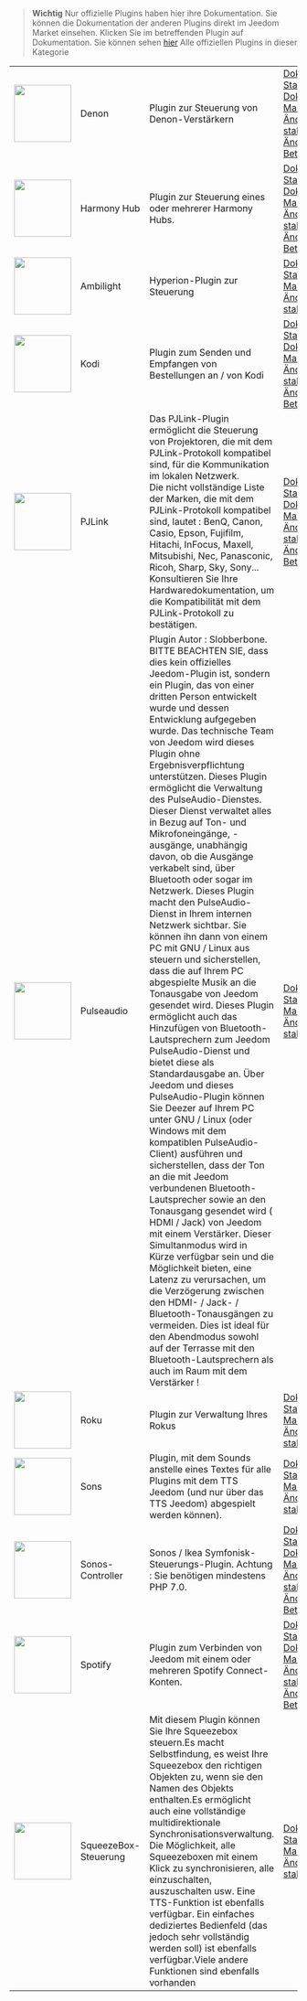 
>**Wichtig**
>Nur offizielle Plugins haben hier ihre Dokumentation. Sie können die Dokumentation der anderen Plugins direkt im Jeedom Market einsehen. Klicken Sie im betreffenden Plugin auf Dokumentation.
>Sie können sehen [hier](https://market.jeedom.com/index.php?v=d&p=market&type=plugin&categorie=multimedia) Alle offiziellen Plugins in dieser Kategorie


| | | | |
|--- | --- | --- | ---|
|<img src="denonavr/denonavr_icon.png" class="pluginLogo" width="100" />|Denon|Plugin zur Steuerung von Denon-Verstärkern|[Dokumentation Stall](denonavr/index.md) - [Beta-Dokumentation](denonavr/beta/index.md)<br/>[Markt](https://market.jeedom.com/index.php?v=d&p=market_display&id=2077)<br/>[Änderungsprotokoll stabil](denonavr/changelog.md) - [Änderungsprotokoll Beta](denonavr/beta/changelog.md)|
|<img src="harmonyhub/harmonyhub_icon.png" class="pluginLogo" width="100" />|Harmony Hub|Plugin zur Steuerung eines oder mehrerer Harmony Hubs.|[Dokumentation Stall](harmonyhub/index.md) - [Beta-Dokumentation](harmonyhub/beta/index.md)<br/>[Markt](https://market.jeedom.com/index.php?v=d&p=market_display&id=1599)<br/>[Änderungsprotokoll stabil](harmonyhub/changelog.md) - [Änderungsprotokoll Beta](harmonyhub/beta/changelog.md)|
|<img src="hyperion2/hyperion2_icon.png" class="pluginLogo" width="100" />|Ambilight|Hyperion-Plugin zur Steuerung|[Dokumentation Stall](hyperion2/index.md)<br/>[Markt](https://market.jeedom.com/index.php?v=d&p=market_display&id=1909)<br/>[Änderungsprotokoll stabil](hyperion2/changelog.md)|
|<img src="kodi/kodi_icon.png" class="pluginLogo" width="100" />|Kodi|Plugin zum Senden und Empfangen von Bestellungen an / von Kodi|[Dokumentation Stall](kodi/index.md) - [Beta-Dokumentation](kodi/beta/index.md)<br/>[Markt](https://market.jeedom.com/index.php?v=d&p=market_display&id=1398)<br/>[Änderungsprotokoll stabil](kodi/changelog.md) - [Änderungsprotokoll Beta](kodi/beta/changelog.md)|
|<img src="pjlink/pjlink_icon.png" class="pluginLogo" width="100" />|PJLink|Das PJLink-Plugin ermöglicht die Steuerung von Projektoren, die mit dem PJLink-Protokoll kompatibel sind, für die Kommunikation im lokalen Netzwerk.<br> Die nicht vollständige Liste der Marken, die mit dem PJLink-Protokoll kompatibel sind, lautet : BenQ, Canon, Casio, Epson, Fujifilm, Hitachi, InFocus, Maxell, Mitsubishi, Nec, Panasconic, Ricoh, Sharp, Sky, Sony...<br> Konsultieren Sie Ihre Hardwaredokumentation, um die Kompatibilität mit dem PJLink-Protokoll zu bestätigen.|[Dokumentation Stall](pjlink/index.md) - [Beta-Dokumentation](pjlink/beta/index.md)<br/>[Markt](https://market.jeedom.com/index.php?v=d&p=market_display&id=4034)<br/>[Änderungsprotokoll stabil](pjlink/changelog.md) - [Änderungsprotokoll Beta](pjlink/beta/changelog.md)|
|<img src="pulseaudio/pulseaudio_icon.png" class="pluginLogo" width="100" />|Pulseaudio|Plugin Autor : Slobberbone.<br/>BITTE BEACHTEN SIE, dass dies kein offizielles Jeedom-Plugin ist, sondern ein Plugin, das von einer dritten Person entwickelt wurde und dessen Entwicklung aufgegeben wurde. Das technische Team von Jeedom wird dieses Plugin ohne Ergebnisverpflichtung unterstützen. Dieses Plugin ermöglicht die Verwaltung des PulseAudio-Dienstes. Dieser Dienst verwaltet alles in Bezug auf Ton- und Mikrofoneingänge, -ausgänge, unabhängig davon, ob die Ausgänge verkabelt sind, über Bluetooth oder sogar im Netzwerk. Dieses Plugin macht den PulseAudio-Dienst in Ihrem internen Netzwerk sichtbar. Sie können ihn dann von einem PC mit GNU / Linux aus steuern und sicherstellen, dass die auf Ihrem PC abgespielte Musik an die Tonausgabe von Jeedom gesendet wird. Dieses Plugin ermöglicht auch das Hinzufügen von Bluetooth-Lautsprechern zum Jeedom PulseAudio-Dienst und bietet diese als Standardausgabe an. Über Jeedom und dieses PulseAudio-Plugin können Sie Deezer auf Ihrem PC unter GNU / Linux (oder Windows mit dem kompatiblen PulseAudio-Client) ausführen und sicherstellen, dass der Ton an die mit Jeedom verbundenen Bluetooth-Lautsprecher sowie an den Tonausgang gesendet wird ( HDMI / Jack) von Jeedom mit einem Verstärker. Dieser Simultanmodus wird in Kürze verfügbar sein und die Möglichkeit bieten, eine Latenz zu verursachen, um die Verzögerung zwischen den HDMI- / Jack- / Bluetooth-Tonausgängen zu vermeiden. Dies ist ideal für den Abendmodus sowohl auf der Terrasse mit den Bluetooth-Lautsprechern als auch im Raum mit dem Verstärker !|[Dokumentation Stall](pulseaudio/index.md)<br/>[Markt](https://market.jeedom.com/index.php?v=d&p=market_display&id=2704)<br/>[Änderungsprotokoll stabil](pulseaudio/changelog.md)|
|<img src="roku/roku_icon.png" class="pluginLogo" width="100" />|Roku|Plugin zur Verwaltung Ihres Rokus|[Dokumentation Stall](roku/index.md)<br/>[Markt](https://market.jeedom.com/index.php?v=d&p=market_display&id=2301)<br/>[Änderungsprotokoll stabil](roku/changelog.md)|
|<img src="songs/songs_icon.png" class="pluginLogo" width="100" />|Sons|Plugin, mit dem Sounds anstelle eines Textes für alle Plugins mit dem TTS Jeedom (und nur über das TTS Jeedom) abgespielt werden können).|[Dokumentation Stall](songs/index.md)<br/>[Markt](https://market.jeedom.com/index.php?v=d&p=market_display&id=3794)<br/>[Änderungsprotokoll stabil](songs/changelog.md)|
|<img src="sonos3/sonos3_icon.png" class="pluginLogo" width="100" />|Sonos-Controller|Sonos / Ikea Symfonisk-Steuerungs-Plugin. Achtung : Sie benötigen mindestens PHP 7.0.|[Dokumentation Stall](sonos3/index.md) - [Beta-Dokumentation](sonos3/beta/index.md)<br/>[Markt](https://market.jeedom.com/index.php?v=d&p=market_display&id=1502)<br/>[Änderungsprotokoll stabil](sonos3/changelog.md) - [Änderungsprotokoll Beta](sonos3/beta/changelog.md)|
|<img src="spotifyconnect/spotifyconnect_icon.png" class="pluginLogo" width="100" />|Spotify|Plugin zum Verbinden von Jeedom mit einem oder mehreren Spotify Connect-Konten.|[Dokumentation Stall](spotifyconnect/index.md) - [Beta-Dokumentation](spotifyconnect/beta/index.md)<br/>[Markt](https://market.jeedom.com/index.php?v=d&p=market_display&id=4152)<br/>[Änderungsprotokoll stabil](spotifyconnect/changelog.md) - [Änderungsprotokoll Beta](spotifyconnect/beta/changelog.md)|
|<img src="squeezeboxcontrol/squeezeboxcontrol_icon.png" class="pluginLogo" width="100" />|SqueezeBox-Steuerung|Mit diesem Plugin können Sie Ihre Squeezebox steuern.Es macht Selbstfindung, es weist Ihre Squeezebox den richtigen Objekten zu, wenn sie den Namen des Objekts enthalten.Es ermöglicht auch eine vollständige multidirektionale Synchronisationsverwaltung. Die Möglichkeit, alle Squeezeboxen mit einem Klick zu synchronisieren, alle einzuschalten, auszuschalten usw. Eine TTS-Funktion ist ebenfalls verfügbar. Ein einfaches dediziertes Bedienfeld (das jedoch sehr vollständig werden soll) ist ebenfalls verfügbar.Viele andere Funktionen sind ebenfalls vorhanden|[Dokumentation Stall](squeezeboxcontrol/index.md)<br/>[Markt](https://market.jeedom.com/index.php?v=d&p=market_display&id=1710)<br/>[Änderungsprotokoll stabil](squeezeboxcontrol/changelog.md)|

